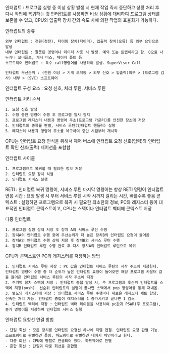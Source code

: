 인터럽트 : 프로그램 실행 중 이상 상황 발생 시 현재 작업 즉시 중단하고 상황 처리 후 다시 작업에 복귀하는 것
인터럽트를 사용하면 비상 상황에 대비하여 프로그램 상태를 보존할 수 있고, CPU와 입출력 장치 간의 속도 차에 의한 작업의 효율화가 가능하다.

인터럽트의 종류
    
    외부 인터럽트 : 전원(정전), 타이밍 장치(타이머), 입출력 장치(오류) 등 외부 요인으로 발생
    내부 인터럽트 : 잘못된 명령어나 데이터 사용 시 발생. 예외 또는 트랩이라고 함. 0으로 나누거나 오버플로, 캐시 미스, 페이지 폴트 등
    소프트웨어 인터럽트 : 특수 call명령어를 사용하여 발생. SuperVisor Call

    인터럽트 우선순위 : (전원 이상 > 기계 오작동 > 외부 신호 > 입출력)외부 > (프로그램 검사) 내부 > (SVC) 소프트웨어

인터럽트 구성 요소 : 요청 신호, 처리 루틴, 서비스 루틴

인터럽트 처리 순서
    
    1. 요청 신호 발생
    2. 수행 중인 명령어 수행 후 프로그램 일시 정지
    3. 프로그램 레지스터 내용과 명령어 주소(프로그램 카운터)를 안전한 장소에 저장
    4. 인터럽트의 종류를 판별, 서비스 루틴(인터럽트 핸들러) 실행
    5. 레지스터 내용과 명령어 주소를 복구하여 중단 시점부터 재시작

CPU는 인터럽트 요청 인식을 위해서 제어 버스에 인터럽트 요청 신호(입력)와 인터럽트 확인 신호(출력) 제어선을 포함함

인터럽트 사이클

    1. 프로그램으로 복귀할 때 필요한 정보 저장
    2. 인터럽트 요청 장치 식별
    3. 인터럽트 서비스 실행

RETI : 인터럽트 복귀 명령어, 서비스 루틴 마지막 명령어는 항상 RETI 명령어
인터럽트 반응 시간 : 요청 발생 시 부터 서비스 루틴 시작 시까지 걸리는 시간, 빠를수록 좋음
콘텍스트 : 실행하던 프로그램으로 복귀 시 필요한 최소한의 정보, PC와 레지스터 등이 대표적인 인터럽트 콘텍스트이고, CPU는 스택이나 인터럽트 벡터에 콘텍스트 저장

다중 인터럽트

    1. 프로그램 실행 상태 저장 후 장치 A의 서비스 루틴 수행
    2. 장치A의 인터럽트 수행 중에 우선순위가 더 높은 장치B의 인터럽트 요청이 들어옴
    3. 장치A의 인터럽트 수행 상태 저장 후 장치B의 서비스 루틴 수행
    4. 장치B 인터럽트 루틴 수행 완료 후 다시 장치A의 인터럽트 루틴으로 복귀

CPU가 콘텍스트인 PC와 레지스터를 저장하는 방법

    1. 인터럽트 서비스 루틴 저장 : PC 값을 인터럽트 서비스 루틴의 시작 주소에 저장한다. 인터럽트 명령어 수행 중 더 순위가 높은 인터럽트 요청이 들어오면 해당 프로그램 카운터 값을 들어온 인터럽트 서비스 루틴의 시작 주소에 저장
    2. 주기억 장치 스택에 저장 : 인터럽트 중첩 발생 시, 주 프로그램과 후순위 인터럽트를 스택에 저장(push). 선순위 인터럽트의 실행이 끝나면 스택에서 pop 명령어를 통해 꺼내옴.
    3. 별도의 레지스터에 저장 : 인터럽트 서비스 루틴 수행마다 새로운 레지스터 세트 할당. 신속한 처리 가능. 인터럽트 중첩이 레지스터를 1 증가시키고 끝나면 1 감소
    4. 인터럽트 벡터에 저장 : 인터럽트 벡터 테이블을 사용하여 pc값과 PSWR(주 프로그램), 분기 명령어를 저장하며 인터럽트 서비스 실행

인터럽트 요청선 연결 방법

    - 단일 회선 : 모든 장치를 인터럽트 요청선 하나에 직렬 연결. 인터럽트 요청 판별 기능. 소프트웨어로 판별하면 폴링, 하드웨어로 판별하면 데이지 체인이라고 한다.
    - 다중 회선 : CPU에 병렬로 연결되어 있다. 하드웨어로 판별
    - 혼합 회선 : 단일과 다중 회선을 혼합함

